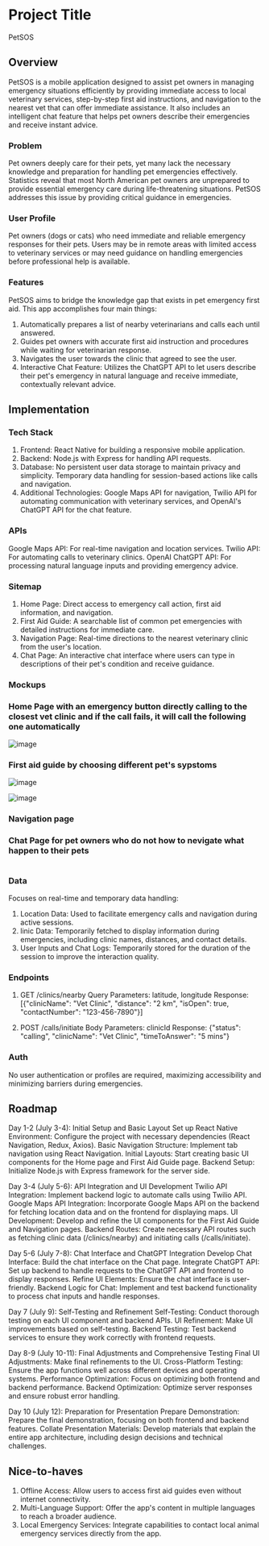 # Project Title

PetSOS

## Overview

PetSOS is a mobile application designed to assist pet owners in managing emergency situations efficiently by providing immediate access to local veterinary services, step-by-step first aid instructions, and navigation to the nearest vet that can offer immediate assistance. It also includes an intelligent chat feature that helps pet owners describe their emergencies and receive instant advice.

### Problem

Pet owners deeply care for their pets, yet many lack the necessary knowledge and preparation for handling pet emergencies effectively. Statistics reveal that most North American pet owners are unprepared to provide essential emergency care during life-threatening situations. PetSOS addresses this issue by providing critical guidance in emergencies.

### User Profile

Pet owners (dogs or cats) who need immediate and reliable emergency responses for their pets. Users may be in remote areas with limited access to veterinary services or may need guidance on handling emergencies before professional help is available.

### Features

PetSOS aims to bridge the knowledge gap that exists in pet emergency first aid. This app accomplishes four main things:

1. Automatically prepares a list of nearby veterinarians and calls each until answered.
2. Guides pet owners with accurate first aid instruction and procedures while waiting for veterinarian response.
3. Navigates the user towards the clinic that agreed to see the user.
4. Interactive Chat Feature: Utilizes the ChatGPT API to let users describe their pet's emergency in natural language and receive immediate, contextually relevant advice.

## Implementation

### Tech Stack

1. Frontend: React Native for building a responsive mobile application.
2. Backend: Node.js with Express for handling API requests.
3. Database: No persistent user data storage to maintain privacy and simplicity. Temporary data handling for session-based actions like calls and navigation.
4. Additional Technologies: Google Maps API for navigation, Twilio API for automating communication with veterinary services, and OpenAI's ChatGPT API for the chat feature.

### APIs

Google Maps API: For real-time navigation and location services.
Twilio API: For automating calls to veterinary clinics.
OpenAI ChatGPT API: For processing natural language inputs and providing emergency advice.

### Sitemap

1. Home Page: Direct access to emergency call action, first aid information, and navigation.
2. First Aid Guide: A searchable list of common pet emergencies with detailed instructions for immediate care.
3. Navigation Page: Real-time directions to the nearest veterinary clinic from the user's location.
4. Chat Page: An interactive chat interface where users can type in descriptions of their pet's condition and receive guidance.

### Mockups

### Home Page with an emergency button directly calling to the closest vet clinic and if the call fails, it will call the following one automatically
![image](https://github.com/winnier21/chelsea-hsieh-capstone/assets/169178572/b90e827d-e16e-45f8-92a0-c9350918eafa)

### First aid guide by choosing different pet's sypstoms 
![image](https://github.com/winnier21/chelsea-hsieh-capstone/assets/169178572/5a0f2366-3453-4d2f-90ce-cf3abe4b9ea4)

![image](https://github.com/winnier21/chelsea-hsieh-capstone/assets/169178572/753b8183-c5e0-4b53-b338-f887ee75e44e)

### Navigation page 

### Chat Page for pet owners who do not how to nevigate what happen to their pets
![]()


### Data

Focuses on real-time and temporary data handling:

1. Location Data: Used to facilitate emergency calls and navigation during active sessions.
2. linic Data: Temporarily fetched to display information during emergencies, including clinic names, distances, and contact details.
3. User Inputs and Chat Logs: Temporarily stored for the duration of the session to improve the interaction quality.

### Endpoints

1. GET /clinics/nearby
   Query Parameters: latitude, longitude
   Response: [{"clinicName": "Vet Clinic", "distance": "2 km", "isOpen": true, "contactNumber": "123-456-7890"}]

2. POST /calls/initiate
   Body Parameters: clinicId
   Response: {"status": "calling", "clinicName": "Vet Clinic", "timeToAnswer": "5 mins"}

### Auth

No user authentication or profiles are required, maximizing accessibility and minimizing barriers during emergencies.

## Roadmap

Day 1-2 (July 3-4): Initial Setup and Basic Layout
Set up React Native Environment: Configure the project with necessary dependencies (React Navigation, Redux, Axios).
Basic Navigation Structure: Implement tab navigation using React Navigation.
Initial Layouts: Start creating basic UI components for the Home page and First Aid Guide page.
Backend Setup: Initialize Node.js with Express framework for the server side.

Day 3-4 (July 5-6): API Integration and UI Development
Twilio API Integration: Implement backend logic to automate calls using Twilio API.
Google Maps API Integration: Incorporate Google Maps API on the backend for fetching location data and on the frontend for displaying maps.
UI Development: Develop and refine the UI components for the First Aid Guide and Navigation pages.
Backend Routes: Create necessary API routes such as fetching clinic data (/clinics/nearby) and initiating calls (/calls/initiate).

Day 5-6 (July 7-8): Chat Interface and ChatGPT Integration
Develop Chat Interface: Build the chat interface on the Chat page.
Integrate ChatGPT API: Set up backend to handle requests to the ChatGPT API and frontend to display responses.
Refine UI Elements: Ensure the chat interface is user-friendly.
Backend Logic for Chat: Implement and test backend functionality to process chat inputs and handle responses.

Day 7 (July 9): Self-Testing and Refinement
Self-Testing: Conduct thorough testing on each UI component and backend APIs.
UI Refinement: Make UI improvements based on self-testing.
Backend Testing: Test backend services to ensure they work correctly with frontend requests.

Day 8-9 (July 10-11): Final Adjustments and Comprehensive Testing
Final UI Adjustments: Make final refinements to the UI.
Cross-Platform Testing: Ensure the app functions well across different devices and operating systems.
Performance Optimization: Focus on optimizing both frontend and backend performance.
Backend Optimization: Optimize server responses and ensure robust error handling.

Day 10 (July 12): Preparation for Presentation
Prepare Demonstration: Prepare the final demonstration, focusing on both frontend and backend features.
Collate Presentation Materials: Develop materials that explain the entire app architecture, including design decisions and technical challenges.

## Nice-to-haves

1. Offline Access: Allow users to access first aid guides even without internet connectivity.
2. Multi-Language Support: Offer the app's content in multiple languages to reach a broader audience.
3. Local Emergency Services: Integrate capabilities to contact local animal emergency services directly from the app.

